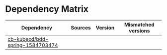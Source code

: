 # Dependency Matrix

Dependency | Sources | Version | Mismatched versions
---------- | ------- | ------- | -------------------
[cb-kubecd/bdd-spring-1584703474](https://github.com/cb-kubecd/bdd-spring-1584703474.git) |  | []() | 
